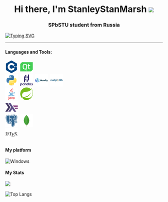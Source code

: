 <h1 align="center">Hi there, I'm StanleyStanMarsh
<img src="https://github.com/blackcater/blackcater/raw/main/images/Hi.gif" height="32"/></h1>
<h3 align="center">SPbSTU student from Russia</h3>
<a href="https://git.io/typing-svg"><img src="https://readme-typing-svg.demolab.com?font=Fira+Code&pause=1000&width=435&lines=Math+and+computer+science+student" alt="Typing SVG" /></a>
<hr>
<h4>Languages and Tools:</h4>

<div>
  <img src="https://github.com/devicons/devicon/blob/master/icons/cplusplus/cplusplus-plain.svg" title="C++" alt="CPP" width="40" height="40"/>&nbsp;
  <img src="https://github.com/devicons/devicon/blob/master/icons/qt/qt-original.svg" title="Qt" alt="Qt" width="40" height="40"/>&nbsp;
</div>
<div>
  <img src="https://github.com/devicons/devicon/blob/master/icons/python/python-original.svg" title="Python" alt="py" width="40" height="40"/>&nbsp;
  <img src="https://github.com/devicons/devicon/blob/master/icons/pandas/pandas-plain-wordmark.svg" title="Pandas" alt="pd" width="40" height="40"/>&nbsp;
  <img src="https://github.com/devicons/devicon/blob/master/icons/numpy/numpy-original-wordmark.svg" title="Numpy" alt="np" width="40" height="40"/>&nbsp;
  <img src="https://github.com/devicons/devicon/blob/master/icons/matplotlib/matplotlib-original-wordmark.svg" title="Matplotlib" alt="mpl" width="40" height="40"/>&nbsp;
</div>
<div>
  <img src="https://github.com/devicons/devicon/blob/master/icons/java/java-original-wordmark.svg" title="Java" alt="java" width="40" height="40"/>&nbsp;
  <img src="https://github.com/devicons/devicon/blob/master/icons/spring/spring-original.svg" title="Spring" alt="spring" width="40" height="40"/>&nbsp;
</div>
<div>
  <img src="https://github.com/devicons/devicon/blob/master/icons/haskell/haskell-original.svg" title="Haskell" alt="hs" width="40" height="40"/>&nbsp;
</div>
<div>
  <img src="https://github.com/devicons/devicon/blob/master/icons/postgresql/postgresql-plain.svg" title="PostgreSQL" alt="psql" width="40" height="40"/>&nbsp;
  <img src="https://github.com/devicons/devicon/blob/master/icons/mongodb/mongodb-original.svg" title="MongoDB" alt="mongo" width="40" height="40"/>&nbsp;
</div>
<div>
  <img src="https://github.com/devicons/devicon/blob/master/icons/latex/latex-original.svg" title="LaTeX" alt="latex" width="40" height="40"/>&nbsp;
</div>

<h4>My platform</h4>

<img src="https://img.shields.io/badge/Windows%2011-%230079d5.svg?style=for-the-badge&logo=Windows%2011&logoColor=white" alt="Windows">

<h4>My Stats</h4>

<picture>
  <source
    srcset="https://github-readme-stats.vercel.app/api?username=StanleyStanMarsh&show_icons=true&theme=dark"
    media="(prefers-color-scheme: dark)"
  />
  <source
    srcset="https://github-readme-stats.vercel.app/api?username=StanleyStanMarsh&show_icons=true"
    media="(prefers-color-scheme: light), (prefers-color-scheme: no-preference)"
  />
  <img src="https://github-readme-stats.vercel.app/api?username=StanleyStanMarsh&show_icons=true" />
</picture>

![Top Langs](https://github-readme-stats.vercel.app/api/top-langs/?username=StanleyStanMarsh&layout=compact&theme=dark)

<!--
**StanleyStanMarsh/StanleyStanMarsh** is a ✨ _special_ ✨ repository because its `README.md` (this file) appears on your GitHub profile.

Here are some ideas to get you started:

- 🔭 I’m currently working on ...
- 🌱 I’m currently learning ...
- 👯 I’m looking to collaborate on ...
- 🤔 I’m looking for help with ...
- 💬 Ask me about ...
- 📫 How to reach me: ...
- 😄 Pronouns: ...
- ⚡ Fun fact: ...
-->
